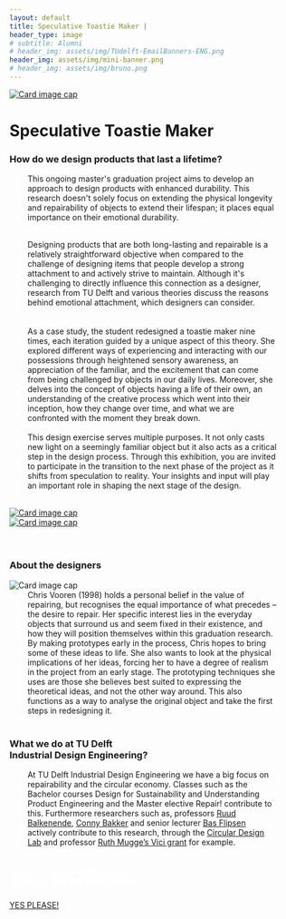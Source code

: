 ```yaml
---
layout: default
title: Speculative Toastie Maker |
header_type: image
# subtitle: Alumni
# header_img: assets/img/TUdelft-EmailBanners-ENG.png
header_img: assets/img/mini-banner.png
# header_img: assets/img/bruno.png
---
```


<!-- <img src="/assets/img/mini-banner.png" alt="Card image cap"> -->
<a href="/assets/img/01SpeculativeToastieMaker/SpeculativeToastieMaker001.jpeg" target="_blank"><img src="/assets/img/01SpeculativeToastieMaker/SpeculativeToastieMaker001.jpeg" alt="Card image cap"
class="main-image"></a>
<br> 


<!-- ## Title 1 -->
<div class="card toast-card shadow">
<div class="card-body">
<h1 class="card-title text-center NeueMachina-project">Speculative Toastie Maker</h1>
<h3 class="text-center NeueMachina-h4">How do we design products that last a lifetime?</h3>
  <div class="card-body text-center card-text" style="margin-left: 2rem;margin-right: 2rem;">
This ongoing master's graduation project aims to develop an approach to design products with enhanced
durability. This research doesn't solely focus on extending the physical longevity and repairability of
objects to extend their lifespan; it places equal importance on their emotional durability. <br>
<br>

Designing products that are both long-lasting and repairable is a relatively straightforward objective when
compared to the challenge of designing items that people develop a strong attachment to and actively
strive to maintain. Although it's challenging to directly influence this connection as a designer, research
from TU Delft and various theories discuss the reasons behind emotional attachment, which designers
can consider.<br>  
<br>
As a case study, the student redesigned a toastie maker nine times, each iteration guided by a unique
aspect of this theory. She explored different ways of experiencing and interacting with our possessions
through heightened sensory awareness, an appreciation of the familiar, and the excitement that can come
from being challenged by objects in our daily lives. Moreover, she delves into the concept of objects
having a life of their own, an understanding of the creative process which went into their inception, how
they change over time, and what we are confronted with the moment they break down.  
<br>
This design exercise serves multiple purposes. It not only casts new light on a seemingly familiar object
but it also acts as a critical step in the design process. Through this exhibition, you are invited to
participate in the transition to the next phase of the project as it shifts from speculation to reality. Your
insights and input will play an important role in shaping the next stage of the design.
  </div>
</div>
</div>
<br>
<div class="container">
  <div class="row">
    <div class="col-sm">
      <a href="/assets/img/01SpeculativeToastieMaker/SpeculativeToastieMaker002.jpeg" target="_blank"><img src="/assets/img/01SpeculativeToastieMaker/SpeculativeToastieMaker002.jpeg" alt="Card image cap"></a>
    </div>
    <div class="col-sm">
      <a href="/assets/img/01SpeculativeToastieMaker/SpeculativeToastieMaker003.jpeg" target="_blank"><img src="/assets/img/01SpeculativeToastieMaker/SpeculativeToastieMaker003.jpeg" alt="Card image cap"></a>
    </div>
  </div>
  <br>
</div>
<br>
<!-- ## Title 2 -->
<div class="card white-card shadow">
<div class="card-body">
<h3 class="card-title text-center NeueMachina-h3">About the designers</h3>
<img src="/assets/img/01SpeculativeToastieMaker/SpeculativeToastieMaker-ProfileImage.jpg" alt="Card image cap">
  <div class="card-body text-center card-text" style="margin-left: 2rem;margin-right: 2rem;">
Chris Vooren (1998) holds a personal belief in the value of repairing, but recognises the equal importance
of what precedes – the desire to repair. Her specific interest lies in the everyday objects that surround us
and seem fixed in their existence, and how they will position themselves within this graduation research.
<br>
By making prototypes early in the process, Chris hopes to bring some of these ideas to life. She also
wants to look at the physical implications of her ideas, forcing her to have a degree of realism in the
project from an early stage. The prototyping techniques she uses are those she believes best suited to
expressing the theoretical ideas, and not the other way around. This also functions as a way to analyse
the original object and take the first steps in redesigning it.
  </div>
</div>
</div>
<br>
<!-- ## Title 3   -->
<div class="card white-card shadow">
<div class="card-body">
<h3 class="card-title text-center NeueMachina-h3">What we do at TU Delft<br> Industrial Design Engineering?</h3>
  <div class="card-body text-center card-text" style="margin-left: 2rem;margin-right: 2rem;">
At TU Delft Industrial Design Engineering we have a big focus on repairability and the circular economy.
Classes such as the Bachelor courses Design for Sustainability and Understanding Product Engineering
and the Master elective Repair! contribute to this. Furthermore researchers such as, professors 
<a href="https://www.tudelft.nl/en/ide/about-ide/people/balkenende-ar/" target="_blank"><u>Ruud Balkenende</u></a>, 
<a href="https://www.tudelft.nl/en/ide/about-ide/people/bakker-ca/" target="_blank"><u>Conny Bakker</u></a>
 and senior lecturer 
 <a href="https://www.tudelft.nl/en/ide/about-ide/people/flipsen-sfj/" target="_blank"><u>Bas Flipsen</u></a>
  actively contribute to this research, through
the 
<a href="https://delftdesignlabs.org/circular-design-lab/about/" target="_blank"><u>Circular Design Lab</u></a>
 and professor 
 <a href="https://www.tudelft.nl/en/2023/io/february/vici-grant-of-15-million-awarded-to-tu-delft-ide-professor-ruth-mugge" target="_blank"><u>Ruth Mugge’s Vici grant</u></a>
  for example.
  </div>
</div>
</div>
<br>
<div class="card text-center  blue-card shadow">
  <div class="card-body">
    <h5 class="card-title NeueMachina-h4" style="color:white;">WANT TO KNOW MORE ABOUT <br>TU DELFT AND STUDYING HERE?</h5>
    <a href="https://www.tudelft.nl/en/education/practical-matters/studying-at-tu-delft" class="btn btn-primary NeueMachina">YES PLEASE!</a>
  </div>
</div>